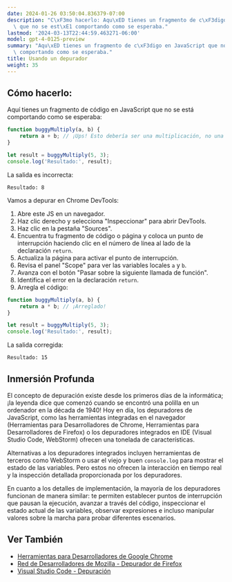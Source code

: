 ```yaml
---
date: 2024-01-26 03:50:04.836379-07:00
description: "C\xF3mo hacerlo: Aqu\xED tienes un fragmento de c\xF3digo en JavaScript\
  \ que no se est\xE1 comportando como se esperaba."
lastmod: '2024-03-13T22:44:59.463271-06:00'
model: gpt-4-0125-preview
summary: "Aqu\xED tienes un fragmento de c\xF3digo en JavaScript que no se est\xE1\
  \ comportando como se esperaba."
title: Usando un depurador
weight: 35
---
```


## Cómo hacerlo:
Aquí tienes un fragmento de código en JavaScript que no se está comportando como se esperaba:

```javascript
function buggyMultiply(a, b) {
    return a + b; // ¡Ups! Esto debería ser una multiplicación, no una adición.
}

let result = buggyMultiply(5, 3);
console.log('Resultado:', result);
```

La salida es incorrecta:
```
Resultado: 8
```

Vamos a depurar en Chrome DevTools:

1. Abre este JS en un navegador.
2. Haz clic derecho y selecciona "Inspeccionar" para abrir DevTools.
3. Haz clic en la pestaña "Sources".
4. Encuentra tu fragmento de código o página y coloca un punto de interrupción haciendo clic en el número de línea al lado de la declaración `return`.
5. Actualiza la página para activar el punto de interrupción.
6. Revisa el panel "Scope" para ver las variables locales `a` y `b`.
7. Avanza con el botón "Pasar sobre la siguiente llamada de función".
8. Identifica el error en la declaración `return`.
9. Arregla el código:
```javascript
function buggyMultiply(a, b) {
    return a * b; // ¡Arreglado!
}

let result = buggyMultiply(5, 3);
console.log('Resultado:', result);
```

La salida corregida:
```
Resultado: 15
```

## Inmersión Profunda
El concepto de depuración existe desde los primeros días de la informática; ¡la leyenda dice que comenzó cuando se encontró una polilla en un ordenador en la década de 1940! Hoy en día, los depuradores de JavaScript, como las herramientas integradas en el navegador (Herramientas para Desarrolladores de Chrome, Herramientas para Desarrolladores de Firefox) o los depuradores integrados en IDE (Visual Studio Code, WebStorm) ofrecen una tonelada de características.

Alternativas a los depuradores integrados incluyen herramientas de terceros como WebStorm o usar el viejo y buen `console.log` para mostrar el estado de las variables. Pero estos no ofrecen la interacción en tiempo real y la inspección detallada proporcionada por los depuradores.

En cuanto a los detalles de implementación, la mayoría de los depuradores funcionan de manera similar: te permiten establecer puntos de interrupción que pausan la ejecución, avanzar a través del código, inspeccionar el estado actual de las variables, observar expresiones e incluso manipular valores sobre la marcha para probar diferentes escenarios.

## Ver También
- [Herramientas para Desarrolladores de Google Chrome](https://developers.google.com/web/tools/chrome-devtools)
- [Red de Desarrolladores de Mozilla - Depurador de Firefox](https://developer.mozilla.org/es/docs/Tools/Debugger)
- [Visual Studio Code - Depuración](https://code.visualstudio.com/docs/editor/debugging)
